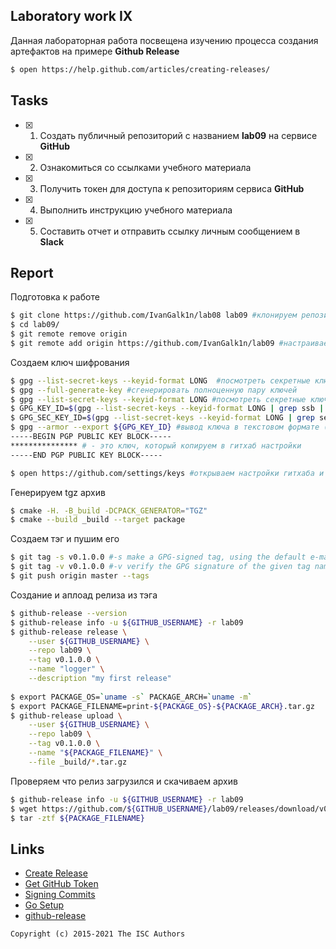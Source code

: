 ## Laboratory work IX

Данная лабораторная работа посвещена изучению процесса создания артефактов на примере **Github Release**

```sh
$ open https://help.github.com/articles/creating-releases/
```

## Tasks

- [x] 1. Создать публичный репозиторий с названием **lab09** на сервисе **GitHub**
- [x] 2. Ознакомиться со ссылками учебного материала
- [x] 3. Получить токен для доступа к репозиториям сервиса **GitHub**
- [x] 4. Выполнить инструкцию учебного материала
- [x] 5. Составить отчет и отправить ссылку личным сообщением в **Slack**

## Report

Подготовка к работе
```sh
$ git clone https://github.com/IvanGalk1n/lab08 lab09 #клонируем репозиторий
$ cd lab09/
$ git remote remove origin
$ git remote add origin https://github.com/IvanGalk1n/lab09 #настраиваем удаленный репозиторий
```

Создаем ключ шифрования
```sh
$ gpg --list-secret-keys --keyid-format LONG  #посмотреть секретные ключи с форматом идентификатора лонг (16 символов)
$ gpg --full-generate-key #сгенерировать полноценную пару ключей
$ gpg --list-secret-keys --keyid-format LONG #посмотреть секретные ключи с форматом идентификатора лонг (16 символов)
$ GPG_KEY_ID=$(gpg --list-secret-keys --keyid-format LONG | grep ssb | tail -1 | awk '{print $2}' | awk -F'/' '{print $2}') #создаем переменную хранящую идентификатор открытого ключа
$ GPG_SEC_KEY_ID=$(gpg --list-secret-keys --keyid-format LONG | grep sec | tail -1 | awk '{print $2}' | awk -F'/' '{print $2}') #создаем переменную хранящую идентификатор секретного ключа
$ gpg --armor --export ${GPG_KEY_ID} #вывод ключа в текстовом формате (--armor=-a)
-----BEGIN PGP PUBLIC KEY BLOCK-----
*************** # - это ключ, который копируем в гитхаб настройки
-----END PGP PUBLIC KEY BLOCK-----

$ open https://github.com/settings/keys #открываем настройки гитхаба и копируем туда наш открытый gpg ключ
```

Генерируем tgz архив
```sh
$ cmake -H. -B_build -DCPACK_GENERATOR="TGZ"
$ cmake --build _build --target package
```

Создаем тэг и пушим его
```sh
$ git tag -s v0.1.0.0 #-s make a GPG-signed tag, using the default e-mail address’s key (создает тэг использующий gpg-ключ)
$ git tag -v v0.1.0.0 #-v verify the GPG signature of the given tag names (выводит информацию о тэге и подписи)
$ git push origin master --tags
```

Создание и аплоад релиза из тэга
```sh
$ github-release --version
$ github-release info -u ${GITHUB_USERNAME} -r lab09
$ github-release release \
    --user ${GITHUB_USERNAME} \
    --repo lab09 \
    --tag v0.1.0.0 \
    --name "logger" \
    --description "my first release"
    
$ export PACKAGE_OS=`uname -s` PACKAGE_ARCH=`uname -m` 
$ export PACKAGE_FILENAME=print-${PACKAGE_OS}-${PACKAGE_ARCH}.tar.gz
$ github-release upload \
    --user ${GITHUB_USERNAME} \
    --repo lab09 \
    --tag v0.1.0.0 \
    --name "${PACKAGE_FILENAME}" \
    --file _build/*.tar.gz
```

Проверяем что релиз загрузился и скачиваем архив
```sh
$ github-release info -u ${GITHUB_USERNAME} -r lab09
$ wget https://github.com/${GITHUB_USERNAME}/lab09/releases/download/v0.1.0.0/${PACKAGE_FILENAME}
$ tar -ztf ${PACKAGE_FILENAME}
```

## Links

- [Create Release](https://help.github.com/articles/creating-releases/)
- [Get GitHub Token](https://help.github.com/articles/creating-a-personal-access-token-for-the-command-line/)
- [Signing Commits](https://help.github.com/articles/signing-commits-with-gpg/)
- [Go Setup](http://www.golangbootcamp.com/book/get_setup)
- [github-release](https://github.com/aktau/github-release)

```
Copyright (c) 2015-2021 The ISC Authors
```
